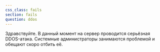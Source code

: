 ```yaml
---
css_class: fails
section: fails
question: ddos
---
```

Здравствуйте. В данный момент на сервер проводится серьёзная DDOS-атака. Системные администраторы занимаются проблемой и обещают скоро отбить её.